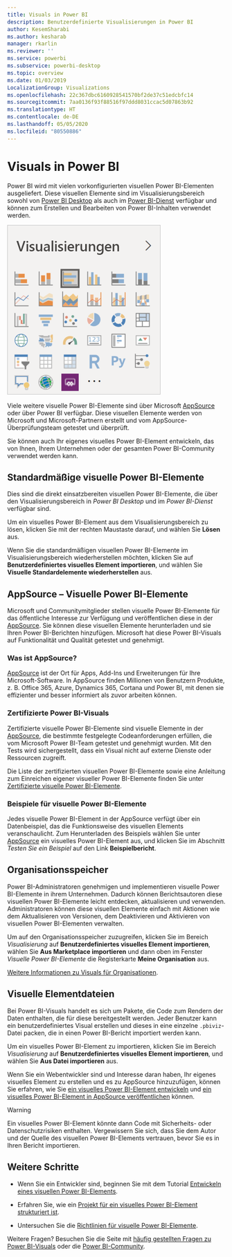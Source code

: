 ```yaml
---
title: Visuals in Power BI
description: Benutzerdefinierte Visualisierungen in Power BI
author: KesemSharabi
ms.author: kesharab
manager: rkarlin
ms.reviewer: ''
ms.service: powerbi
ms.subservice: powerbi-desktop
ms.topic: overview
ms.date: 01/03/2019
LocalizationGroup: Visualizations
ms.openlocfilehash: 22c367dbc6160928541570bf2de37c51edcbfc14
ms.sourcegitcommit: 7aa0136f93f88516f97ddd8031ccac5d07863b92
ms.translationtype: HT
ms.contentlocale: de-DE
ms.lasthandoff: 05/05/2020
ms.locfileid: "80550886"
---
```

# <a name="visuals-in-power-bi"></a>Visuals in Power BI

Power BI wird mit vielen vorkonfigurierten visuellen Power BI-Elementen ausgeliefert. Diese visuellen Elemente sind im Visualisierungsbereich sowohl von [Power BI Desktop](https://powerbi.microsoft.com/desktop/) als auch im [Power BI-Dienst](https://app.powerbi.com) verfügbar und können zum Erstellen und Bearbeiten von Power BI-Inhalten verwendet werden.

![Visualisierungen](media/power-bi-custom-visuals/power-bi-visualizations.png)

Viele weitere visuelle Power BI-Elemente sind über Microsoft [AppSource](https://nam06.safelinks.protection.outlook.com/?url=https%3A%2F%2Fappsource.microsoft.com%2Fen-us%2Fmarketplace%2Fapps%3Fpage%3D1%26product%3Dpower-bi-visuals&data=02%7C01%7CKesem.Sharabi%40microsoft.com%7C6d9286afacb3468d4cde08d740b76694%7C72f988bf86f141af91ab2d7cd011db47%7C1%7C0%7C637049028749147718&sdata=igWm0e1vXdgGcbyvngQBrHQVAkahPnxPC1ZhUPntGI8%3D&reserved=0) oder über Power BI verfügbar. Diese visuellen Elemente werden von Microsoft und Microsoft-Partnern erstellt und vom AppSource-Überprüfungsteam getestet und überprüft.

Sie können auch Ihr eigenes visuelles Power BI-Element entwickeln, das von Ihnen, Ihrem Unternehmen oder der gesamten Power BI-Community verwendet werden kann.

## <a name="default-power-bi-visuals"></a>Standardmäßige visuelle Power BI-Elemente

Dies sind die direkt einsatzbereiten visuellen Power BI-Elemente, die über den Visualisierungsbereich in *Power BI Desktop* und im *Power BI-Dienst* verfügbar sind.

Um ein visuelles Power BI-Element aus dem Visualisierungsbereich zu lösen, klicken Sie mit der rechten Maustaste darauf, und wählen Sie **Lösen** aus.

Wenn Sie die standardmäßigen visuellen Power BI-Elemente im Visualisierungsbereich wiederherstellen möchten, klicken Sie auf **Benutzerdefiniertes visuelles Element importieren**, und wählen Sie **Visuelle Standardelemente wiederherstellen** aus. 

## <a name="appsource-power-bi-visuals"></a>AppSource – Visuelle Power BI-Elemente

Microsoft und Communitymitglieder stellen visuelle Power BI-Elemente für das öffentliche Interesse zur Verfügung und veröffentlichen diese in der [AppSource](https://appsource.microsoft.com/marketplace/apps?product=power-bi-visuals). Sie können diese visuellen Elemente herunterladen und sie Ihren Power BI-Berichten hinzufügen. Microsoft hat diese Power BI-Visuals auf Funktionalität und Qualität getestet und genehmigt.

### <a name="what-is-appsource"></a>Was ist AppSource?

[AppSource](https://appsource.microsoft.com/marketplace/apps?product=power-bi-visuals) ist der Ort für Apps, Add-Ins und Erweiterungen für Ihre Microsoft-Software. In AppSource finden Millionen von Benutzern Produkte, z. B. Office 365, Azure, Dynamics 365, Cortana und Power BI, mit denen sie effizienter und besser informiert als zuvor arbeiten können.

### <a name="certified-power-bi-visuals"></a>Zertifizierte Power BI-Visuals

Zertifizierte visuelle Power BI-Elemente sind visuelle Elemente in der [AppSource](https://nam06.safelinks.protection.outlook.com/?url=https%3A%2F%2Fappsource.microsoft.com%2Fen-us%2Fmarketplace%2Fapps%3Fpage%3D1%26product%3Dpower-bi-visuals&data=02%7C01%7CKesem.Sharabi%40microsoft.com%7C6d9286afacb3468d4cde08d740b76694%7C72f988bf86f141af91ab2d7cd011db47%7C1%7C0%7C637049028749147718&sdata=igWm0e1vXdgGcbyvngQBrHQVAkahPnxPC1ZhUPntGI8%3D&reserved=0), die bestimmte festgelegte Codeanforderungen erfüllen, die vom Microsoft Power BI-Team getestet und genehmigt wurden. Mit den Tests wird sichergestellt, dass ein Visual nicht auf externe Dienste oder Ressourcen zugreift.

Die Liste der zertifizierten visuellen Power BI-Elemente sowie eine Anleitung zum Einreichen eigener visueller Power BI-Elemente finden Sie unter [Zertifizierte visuelle Power BI-Elemente](power-bi-custom-visuals-certified.md).

### <a name="samples-for-power-bi-visuals"></a>Beispiele für visuelle Power BI-Elemente

Jedes visuelle Power BI-Element in der AppSource verfügt über ein Datenbeispiel, das die Funktionsweise des visuellen Elements veranschaulicht. Zum Herunterladen des Beispiels wählen Sie unter [AppSource](https://nam06.safelinks.protection.outlook.com/?url=https%3A%2F%2Fappsource.microsoft.com%2Fen-us%2Fmarketplace%2Fapps%3Fpage%3D1%26product%3Dpower-bi-visuals&data=02%7C01%7CKesem.Sharabi%40microsoft.com%7C6d9286afacb3468d4cde08d740b76694%7C72f988bf86f141af91ab2d7cd011db47%7C1%7C0%7C637049028749147718&sdata=igWm0e1vXdgGcbyvngQBrHQVAkahPnxPC1ZhUPntGI8%3D&reserved=0) ein visuelles Power BI-Element aus, und klicken Sie im Abschnitt *Testen Sie ein Beispiel* auf den Link **Beispielbericht**.

## <a name="organizational-store"></a>Organisationsspeicher

Power BI-Administratoren genehmigen und implementieren visuelle Power BI-Elemente in ihrem Unternehmen. Dadurch können Berichtsautoren diese visuellen Power BI-Elemente leicht entdecken, aktualisieren und verwenden. Administratoren können diese visuellen Elemente einfach mit Aktionen wie dem Aktualisieren von Versionen, dem Deaktivieren und Aktivieren von visuellen Power BI-Elementen verwalten.

Um auf den Organisationsspeicher zuzugreifen, klicken Sie im Bereich *Visualisierung* auf **Benutzerdefiniertes visuelles Element importieren**, wählen Sie **Aus Marketplace importieren** und dann oben im Fenster *Visuelle Power BI-Elemente* die Registerkarte **Meine Organisation** aus.

[Weitere Informationen zu Visuals für Organisationen](power-bi-custom-visuals-organization.md).

## <a name="visual-files"></a>Visuelle Elementdateien

Bei Power BI-Visuals handelt es sich um Pakete, die Code zum Rendern der Daten enthalten, die für diese bereitgestellt werden. Jeder Benutzer kann ein benutzerdefiniertes Visual erstellen und dieses in eine einzelne `.pbiviz`-Datei packen, die in einen Power BI-Bericht importiert werden kann.

Um ein visuelles Power BI-Element zu importieren, klicken Sie im Bereich *Visualisierung* auf **Benutzerdefiniertes visuelles Element importieren**, und wählen Sie **Aus Datei importieren** aus.

Wenn Sie ein Webentwickler sind und Interesse daran haben, Ihr eigenes visuelles Element zu erstellen und es zu AppSource hinzuzufügen, können Sie erfahren, wie Sie [ein visuelles Power BI-Element entwickeln](custom-visual-develop-tutorial.md) und [ein visuelles Power BI-Element in AppSource veröffentlichen](office-store.md) können.

> [!WARNING]
> Ein visuelles Power BI-Element könnte dann Code mit Sicherheits- oder Datenschutzrisiken enthalten. Vergewissern Sie sich, dass Sie dem Autor und der Quelle des visuellen Power BI-Elements vertrauen, bevor Sie es in Ihren Bericht importieren.

## <a name="next-steps"></a>Weitere Schritte

* Wenn Sie ein Entwickler sind, beginnen Sie mit dem Tutorial [Entwickeln eines visuellen Power BI-Elements](custom-visual-develop-tutorial.md).

* Erfahren Sie, wie ein [Projekt für ein visuelles Power BI-Element strukturiert ist](visual-project-structure.md).

* Untersuchen Sie die [Richtlinien für visuelle Power BI-Elemente](guidelines-powerbi-visuals.md).

Weitere Fragen? Besuchen Sie die Seite mit [häufig gestellten Fragen zu Power BI-Visuals](power-bi-custom-visuals-faq.md) oder die [Power BI-Community](https://community.powerbi.com/).